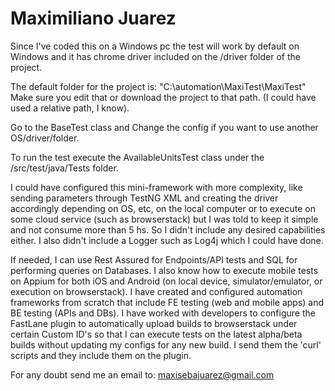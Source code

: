 # Maximiliano Juarez

Since I've coded this on a Windows pc the test will work by default on Windows and it has chrome driver included on the /driver folder of the project.

The default folder for the project is: "C:\automation\MaxiTest\MaxiTest"
Make sure you edit that or download the project to that path. (I could have used a relative path, I know).

Go to the BaseTest class and Change the config if you want to use another OS/driver/folder.

To run the test execute the AvailableUnitsTest class under the /src/test/java/Tests folder.

I could have configured this mini-framework with more complexity, like sending parameters through TestNG XML and creating the driver accordingly depending on OS, etc, on the local computer or to execute on some cloud service (such as browserstack) but I was told to keep it simple and not consume more than 5 hs. So I didn't include any desired capabilities either. I also didn't include a Logger such as Log4j which I could have done.

If needed, I can use Rest Assured for Endpoints/API tests and SQL for performing queries on Databases.
I also know how to execute mobile tests on Appium for both iOS and Android (on local device, simulator/emulator, or execution on browserstack).
I have created and configured automation frameworks from scratch that include FE testing (web and mobile apps) and BE testing (APIs and DBs).
I have worked with developers to configure the FastLane plugin to automatically upload builds to browserstack under certain Custom ID's so that I can execute tests on the latest alpha/beta builds without updating my configs for any new build. I send them the 'curl' scripts and they include them on the plugin.

For any doubt send me an email to: maxisebajuarez@gmail.com
